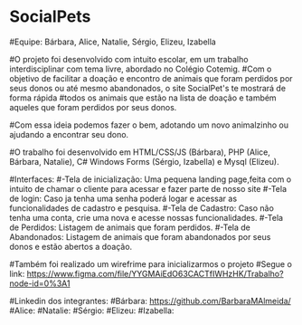 # SocialPets
#Equipe: Bárbara, Alice, Natalie, Sérgio, Elizeu, Izabella

#O projeto foi desenvolvido com intuito escolar, em um trabalho interdisciplinar com tema livre, abordado no Colégio Cotemig.
#Com o objetivo de facilitar a doação e encontro de animais que foram perdidos por seus donos ou até mesmo abandonados, o site SocialPet's te mostrará de forma rápida
#todos os animais que estão na lista de doação e também aqueles que foram perdidos por seus donos.

#Com essa ideia podemos fazer o bem, adotando um novo animalzinho ou ajudando a encontrar seu dono.


#O trabalho foi desenvolvido em HTML/CSS/JS (Bárbara), PHP (Alice, Bárbara, Natalie), C# Windows Forms (Sérgio, Izabella) e Mysql (Elizeu).

#Interfaces: 
#-Tela de inicialização: Uma pequena landing page,feita com o intuito de chamar o cliente para acessar e fazer parte de nosso site
#-Tela de login: Caso ja tenha uma senha poderá logar e acessar as funcionalidades de cadastro e pesquisa.
#-Tela de Cadastro: Caso não tenha uma conta, crie uma nova e acesse nossas funcionalidades.
#-Tela de Perdidos: Listagem de animais que foram perdidos.
#-Tela de Abandonados: Listagem de animais que foram abandonados por seus donos e estão abertos a doação.

#Também foi realizado um wirefrime para inicializarmos o projeto
#Segue o link: https://www.figma.com/file/YYGMAiEdO63CACTfIWHzHK/Trabalho?node-id=0%3A1


#Linkedin dos integrantes:
#Bárbara: https://github.com/BarbaraMAlmeida/
#Alice: 
#Natalie: 
#Sérgio:
#Elizeu:
#Izabella:

